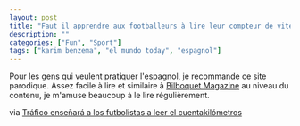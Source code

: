 ```yaml
---
layout: post
title: "Faut il apprendre aux footballeurs à lire leur compteur de vitesse ?"
description: ""
categories: ["Fun", "Sport"]
tags: ["karim benzema", "el mundo today", "espagnol"]
---
```


Pour les gens qui veulent pratiquer l'espagnol, je recommande ce site parodique. Assez facile à lire et similaire à [Bilboquet Magazine][2] au niveau du contenu, je m'amuse beaucoup à le lire régulièrement.

via [Tráfico enseñará a los futbolistas a leer el cuentakilómetros][1]

[1]: http://www.elmundotoday.com/2013/05/trafico-ensenara-a-los-futbolistas-a-leer-el-cuentakilometros/
[2]: http://www.bilboquet-magazine.fr/